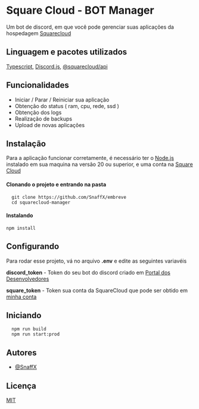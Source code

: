 # Square Cloud - BOT Manager

Um bot de discord, em que você pode gerenciar suas aplicações da hospedagem [Squarecloud](https://squarecloud.app/dashboard)

## Linguagem e pacotes utilizados

[Typescript](https://www.typescriptlang.org]), [Discord.js](https://discord.js.org),
[@squarecloud/api](https://www.npmjs.com/package/@squarecloud/api)

## Funcionalidades

- Iniciar / Parar / Reiniciar sua aplicação
- Obtenção do status ( ram, cpu, rede, ssd )
- Obtenção dos logs
- Realização de backups
- Upload de novas aplicações

## Instalação

Para a aplicação funcionar corretamente, é necessário ter o [Node.js](https://nodejs.org/en/download) instalado em sua maquina na versão 20 ou superior, e uma conta na [Square Cloud](https://squarecloud.app)

#### Clonando o projeto e entrando na pasta

```
  git clone https://github.com/SnaffX/embreve
  cd squarecloud-manager
```

#### Instalando

```
npm install
```

## Configurando

Para rodar esse projeto, vá no arquivo **.env** e edite as seguintes variavéis

**discord_token** - Token do seu bot do discord criado em [Portal dos Desenvolvedores](https://discord.com/developers/applications)

**square_token** - Token sua conta da SquareCloud que pode ser obtido em [minha conta](https://squarecloud.app/dashboard/account)

## Iniciando

```
  npm run build
  npm run start:prod
```

## Autores

- [@SnaffX](https://github.com/SnaffX)

## Licença

[MIT](https://choosealicense.com/licenses/mit/)
